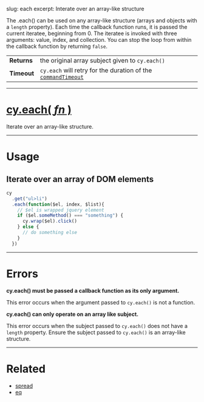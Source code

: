 slug: each
excerpt: Interate over an array-like structure

The .each() can be used on any array-like structure (arrays and objects with a `length` property). Each time the callback function runs, it is passed the current iteratee, beginning from 0. The iteratee is invoked with three arguments: value, index, and collection. You can stop the loop from within the callback function by returning `false`.

| | |
|--- | --- |
| **Returns** | the original array subject given to `cy.each()` |
| **Timeout** | `cy.each` will retry for the duration of the [`commandTimeout`](https://on.cypress.io/guides/configuration#section-timeouts) |

***

# [cy.each( *fn* )](#section-usage)

Iterate over an array-like structure.

***

# Usage

## Iterate over an array of DOM elements

```javascript
cy
  .get("ul>li")
  .each(function($el, index, $list){
    // $el is wrapped jquery element
    if ($el.someMethod() === "something") {
      cy.wrap($el).click()
    } else {
      // do something else
    }
  })
```

***

# Errors

**cy.each() must be passed a callback function as its only argument.**

This error occurs when the argument passed to `cy.each()` is not a function.

**cy.each() can only operate on an array like subject.**

This error occurs when the subject passed to `cy.each()` does not have a `length` property. Ensure the subject passed to `cy.each()` is an array-like structure.

***

# Related

- [spread](https://on.cypress.io/api/spread)
- [eq](https://on.cypress.io/api/eq)